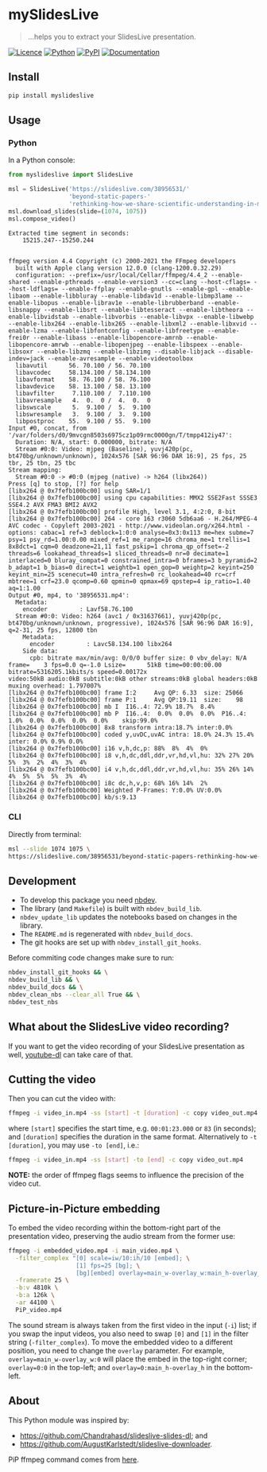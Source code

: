 # mySlidesLive
> ...helps you to extract your SlidesLive presentation.


[![Licence][licence-badge]][licence-link]
[![Python][python-badge]][python-link]
[![PyPI][pypi-badge]][pypi-link]
[![Documentation][doc-badge]][doc-link]

[licence-badge]: https://img.shields.io/github/license/so-cool/myslideslive.svg
[licence-link]: https://github.com/so-cool/myslideslive/blob/master/LICENSE
[python-badge]: https://img.shields.io/badge/python-3.6-blue.svg
[python-link]: https://github.com/so-cool/myslideslive
[pypi-badge]: https://img.shields.io/pypi/v/myslideslive.svg
[pypi-link]: https://pypi.org/project/myslideslive
[doc-badge]: https://img.shields.io/badge/read-documentation-blue.svg
[doc-link]: https://so-cool.github.io/myslideslive

## Install

```bash
pip install myslideslive
```

## Usage

### Python

In a Python console:

```python
from myslideslive import SlidesLive

msl = SlidesLive('https://slideslive.com/38956531/'
                 'beyond-static-papers-'
                 'rethinking-how-we-share-scientific-understanding-in-ml')
msl.download_slides(slide=(1074, 1075))
msl.compose_video()
```

    
    
    
    Extracted time segment in seconds:
        15215.247--15250.244


    ffmpeg version 4.4 Copyright (c) 2000-2021 the FFmpeg developers
      built with Apple clang version 12.0.0 (clang-1200.0.32.29)
      configuration: --prefix=/usr/local/Cellar/ffmpeg/4.4_2 --enable-shared --enable-pthreads --enable-version3 --cc=clang --host-cflags= --host-ldflags= --enable-ffplay --enable-gnutls --enable-gpl --enable-libaom --enable-libbluray --enable-libdav1d --enable-libmp3lame --enable-libopus --enable-librav1e --enable-librubberband --enable-libsnappy --enable-libsrt --enable-libtesseract --enable-libtheora --enable-libvidstab --enable-libvorbis --enable-libvpx --enable-libwebp --enable-libx264 --enable-libx265 --enable-libxml2 --enable-libxvid --enable-lzma --enable-libfontconfig --enable-libfreetype --enable-frei0r --enable-libass --enable-libopencore-amrnb --enable-libopencore-amrwb --enable-libopenjpeg --enable-libspeex --enable-libsoxr --enable-libzmq --enable-libzimg --disable-libjack --disable-indev=jack --enable-avresample --enable-videotoolbox
      libavutil      56. 70.100 / 56. 70.100
      libavcodec     58.134.100 / 58.134.100
      libavformat    58. 76.100 / 58. 76.100
      libavdevice    58. 13.100 / 58. 13.100
      libavfilter     7.110.100 /  7.110.100
      libavresample   4.  0.  0 /  4.  0.  0
      libswscale      5.  9.100 /  5.  9.100
      libswresample   3.  9.100 /  3.  9.100
      libpostproc    55.  9.100 / 55.  9.100
    Input #0, concat, from '/var/folders/d0/9mvcgn8503s6975cz1p09rmc0000gn/T/tmpp412iy47':
      Duration: N/A, start: 0.000000, bitrate: N/A
      Stream #0:0: Video: mjpeg (Baseline), yuvj420p(pc, bt470bg/unknown/unknown), 1024x576 [SAR 96:96 DAR 16:9], 25 fps, 25 tbr, 25 tbn, 25 tbc
    Stream mapping:
      Stream #0:0 -> #0:0 (mjpeg (native) -> h264 (libx264))
    Press [q] to stop, [?] for help
    [libx264 @ 0x7fefb100bc00] using SAR=1/1
    [libx264 @ 0x7fefb100bc00] using cpu capabilities: MMX2 SSE2Fast SSSE3 SSE4.2 AVX FMA3 BMI2 AVX2
    [libx264 @ 0x7fefb100bc00] profile High, level 3.1, 4:2:0, 8-bit
    [libx264 @ 0x7fefb100bc00] 264 - core 163 r3060 5db6aa6 - H.264/MPEG-4 AVC codec - Copyleft 2003-2021 - http://www.videolan.org/x264.html - options: cabac=1 ref=3 deblock=1:0:0 analyse=0x3:0x113 me=hex subme=7 psy=1 psy_rd=1.00:0.00 mixed_ref=1 me_range=16 chroma_me=1 trellis=1 8x8dct=1 cqm=0 deadzone=21,11 fast_pskip=1 chroma_qp_offset=-2 threads=6 lookahead_threads=1 sliced_threads=0 nr=0 decimate=1 interlaced=0 bluray_compat=0 constrained_intra=0 bframes=3 b_pyramid=2 b_adapt=1 b_bias=0 direct=1 weightb=1 open_gop=0 weightp=2 keyint=250 keyint_min=25 scenecut=40 intra_refresh=0 rc_lookahead=40 rc=crf mbtree=1 crf=23.0 qcomp=0.60 qpmin=0 qpmax=69 qpstep=4 ip_ratio=1.40 aq=1:1.00
    Output #0, mp4, to '38956531.mp4':
      Metadata:
        encoder         : Lavf58.76.100
      Stream #0:0: Video: h264 (avc1 / 0x31637661), yuvj420p(pc, bt470bg/unknown/unknown, progressive), 1024x576 [SAR 96:96 DAR 16:9], q=2-31, 25 fps, 12800 tbn
        Metadata:
          encoder         : Lavc58.134.100 libx264
        Side data:
          cpb: bitrate max/min/avg: 0/0/0 buffer size: 0 vbv_delay: N/A
    frame=    3 fps=0.0 q=-1.0 Lsize=      51kB time=00:00:00.00 bitrate=5316205.1kbits/s speed=0.00172x    
    video:50kB audio:0kB subtitle:0kB other streams:0kB global headers:0kB muxing overhead: 1.797007%
    [libx264 @ 0x7fefb100bc00] frame I:2     Avg QP: 6.33  size: 25066
    [libx264 @ 0x7fefb100bc00] frame P:1     Avg QP:19.11  size:    98
    [libx264 @ 0x7fefb100bc00] mb I  I16..4: 72.9% 18.7%  8.4%
    [libx264 @ 0x7fefb100bc00] mb P  I16..4:  0.0%  0.0%  0.0%  P16..4:  1.0%  0.0%  0.0%  0.0%  0.0%    skip:99.0%
    [libx264 @ 0x7fefb100bc00] 8x8 transform intra:18.7% inter:0.0%
    [libx264 @ 0x7fefb100bc00] coded y,uvDC,uvAC intra: 18.0% 24.3% 15.4% inter: 0.0% 0.9% 0.0%
    [libx264 @ 0x7fefb100bc00] i16 v,h,dc,p: 88%  8%  4%  0%
    [libx264 @ 0x7fefb100bc00] i8 v,h,dc,ddl,ddr,vr,hd,vl,hu: 32% 27% 20%  5%  3%  2%  4%  3%  4%
    [libx264 @ 0x7fefb100bc00] i4 v,h,dc,ddl,ddr,vr,hd,vl,hu: 35% 26% 14%  4%  5%  5%  5%  3%  4%
    [libx264 @ 0x7fefb100bc00] i8c dc,h,v,p: 68% 16% 14%  2%
    [libx264 @ 0x7fefb100bc00] Weighted P-Frames: Y:0.0% UV:0.0%
    [libx264 @ 0x7fefb100bc00] kb/s:9.13


### CLI

Directly from terminal:
```bash
msl --slide 1074 1075 \
https://slideslive.com/38956531/beyond-static-papers-rethinking-how-we-share-scientific-understanding-in-ml
```

## Development
- To develop this package you need [nbdev].
- The library (and `Makefile`) is built with `nbdev_build_lib`.
- `nbdev_update_lib` updates the notebooks based on changes in the library.
- The `README.md` is regenerated with `nbdev_build_docs`.
- The git hooks are set up with `nbdev_install_git_hooks`.

Before commiting code changes make sure to run:
```bash
nbdev_install_git_hooks && \
nbdev_build_lib && \
nbdev_build_docs && \
nbdev_clean_nbs --clear_all True && \
nbdev_test_nbs
```

[nbdev]: https://nbdev.fast.ai/

## What about the SlidesLive video recording?
If you want to get the video recording of your SlidesLive presentation as well,
[youtube-dl] can take care of that.

## Cutting the video
Then you can cut the video with:
```bash
ffmpeg -i video_in.mp4 -ss [start] -t [duration] -c copy video_out.mp4
```
where `[start]` specifies the start time, e.g. `00:01:23.000` or `83` (in seconds);
and `[duration]` specifies the duration in the same format.
Alternatively to `-t [duration]`, you may use `-to [end]`, i.e.:
```bash
ffmpeg -i video_in.mp4 -ss [start] -to [end] -c copy video_out.mp4
```
**NOTE:** the order of ffmpeg flags seems to influence the precision of
the video cut.

## Picture-in-Picture embedding
To embed the video recording within the bottom-right part of the presentation video,
preserving the audio stream from the former use:
```bash
ffmpeg -i embedded_video.mp4 -i main_video.mp4 \
  -filter_complex "[0] scale=iw/10:ih/10 [embed]; \
                   [1] fps=25 [bg]; \
                   [bg][embed] overlay=main_w-overlay_w:main_h-overlay_h" \
  -framerate 25 \
  -b:v 4810k \
  -b:a 126k \
  -ar 44100 \
  PiP_video.mp4
```
The sound stream is always taken from the first video in the input (`-i`) list;
if you swap the input videos, you also need to swap `[0]` and `[1]` in
the filter string (`-filter_complex`).
To move the embedded video to a different position, you need to change
the `overlay` parameter.
For example, `overlay=main_w-overlay_w:0` will place the embed in
the top-right corner; `overlay=0:0` in the top-left; and
`overlay=0:main_h-overlay_h` in the bottom-left.

[youtube-dl]: https://github.com/ytdl-org/youtube-dl

## About

This Python module was inspired by:
* <https://github.com/Chandrahasd/slideslive-slides-dl>; and
* <https://github.com/AugustKarlstedt/slideslive-downloader>.

PiP ffmpeg command comes from [here](https://www.oodlestechnologies.com/blogs/PICTURE-IN-PICTURE-effect-using-FFMPEG/).
